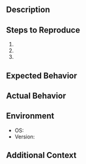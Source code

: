 ## Description

<!-- Provide a clear and concise description of the issue -->

## Steps to Reproduce

<!-- If this is a bug, provide steps to reproduce it -->
1.
2.
3.

## Expected Behavior

<!-- Describe what you expected to happen -->

## Actual Behavior

<!-- Describe what actually happened -->

## Environment

- OS: <!-- e.g., Windows 10, macOS, Linux -->
- Version: <!-- e.g., v1.0.0 -->

## Additional Context

<!-- Add any other context about the issue here -->
